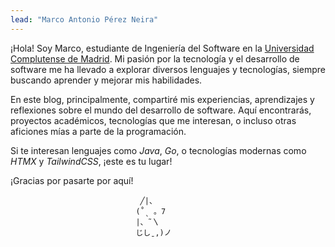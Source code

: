 ```yaml
---
lead: "Marco Antonio Pérez Neira"
---
```


¡Hola! Soy Marco, estudiante de Ingeniería del Software en la [Universidad Complutense de Madrid](https://www.ucm.es/). Mi pasión por la tecnología y el desarrollo de software me ha llevado a explorar diversos lenguajes y tecnologías, siempre buscando aprender y mejorar mis habilidades.

En este blog, principalmente, compartiré mis experiencias, aprendizajes y reflexiones sobre el mundo del desarrollo de software. Aquí encontrarás, proyectos académicos, tecnologías que me interesan, o incluso otras aficiones mías a parte de la programación.

Si te interesan lenguajes como *Java*, *Go*, o tecnologías modernas como *HTMX* y *TailwindCSS*, ¡este es tu lugar!

¡Gracias por pasarte por aquí!
```
                             ╱|、
                            (˚ˎ 。7  
                            |、˜〵          
                            じしˍ,)ノ
```